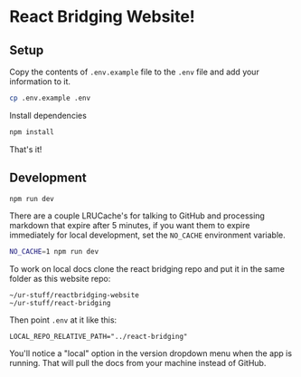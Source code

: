 # React Bridging Website!

## Setup

Copy the contents of `.env.example` file to the `.env` file and add your information to it.

```sh
cp .env.example .env
```

Install dependencies

```sh
npm install
```

That's it!

## Development

```sh
npm run dev
```

There are a couple LRUCache's for talking to GitHub and processing markdown that expire after 5 minutes, if you want them to expire immediately for local development, set the `NO_CACHE` environment variable.

```sh
NO_CACHE=1 npm run dev
```

To work on local docs clone the react bridging repo and put it in the same folder as this website repo:

```
~/ur-stuff/reactbridging-website
~/ur-stuff/react-bridging
```

Then point `.env` at it like this:

```
LOCAL_REPO_RELATIVE_PATH="../react-bridging"
```

You'll notice a "local" option in the version dropdown menu when the app is running. That will pull the docs from your machine instead of GitHub.
